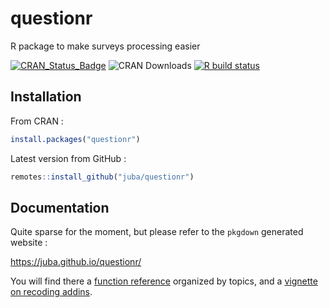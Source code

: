 questionr
=========

R package to make surveys processing easier

[![CRAN_Status_Badge](https://www.r-pkg.org/badges/version-ago/questionr)](https://cran.r-project.org/package=questionr)
![CRAN Downloads](https://cranlogs.r-pkg.org/badges/last-month/questionr)
[![R build status](https://github.com/juba/questionr/workflows/R-CMD-check/badge.svg)](https://github.com/juba/questionr/actions?query=workflow%3AR-CMD-check)

## Installation

From CRAN :

```r
install.packages("questionr")
```

Latest version from GitHub :

```r
remotes::install_github("juba/questionr")
```

## Documentation

Quite sparse for the moment, but please refer to the `pkgdown` generated website :

https://juba.github.io/questionr/

You will find there a [function reference](https://juba.github.io/questionr/reference/index.html) organized by topics, and a [vignette on recoding addins](https://juba.github.io/questionr/articles/recoding_addins.html).